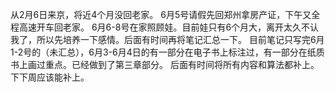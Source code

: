 从2月6日来京，将近4个月没回老家。
6月5号请假先回郑州拿房产证，下午又全程高速开车回老家。
6月6-8号在家照顾娃。目前娃只有6个月大，离开太久不认我了，所以先培养一下感情。后面有时间再将笔记汇总一下。
目前笔记只写完6月1-2号的（未汇总），6月3-6月4日的有一部分在电子书上标注过，有一部分在纸质书上画过重点。已经做到了第三章部分。
后面有时间将所有内容和算法都补上。下下周应该能补上。